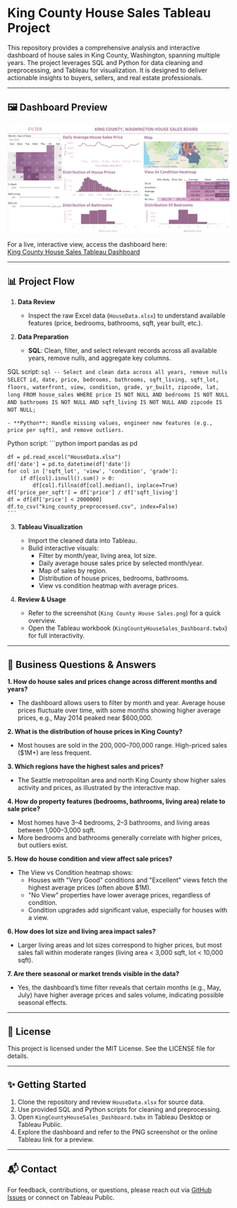 # King County House Sales Tableau Project

This repository provides a comprehensive analysis and interactive dashboard of house sales in King County, Washington, spanning multiple years. The project leverages SQL and Python for data cleaning and preprocessing, and Tableau for visualization. It is designed to deliver actionable insights to buyers, sellers, and real estate professionals.

---

## 🖼️ Dashboard Preview

![King County House Sales Board Preview](King%20County%20House%20Sales%20Board%20.png)

For a live, interactive view, access the dashboard here:  
[King County House Sales Tableau Dashboard](https://public.tableau.com/app/profile/neelam.s.jat/viz/KingCountyHouseSales_17581165566070/KingCountyHouseSales)

---

## 📊 Project Flow

1. **Data Review**
    - Inspect the raw Excel data (`HouseData.xlsx`) to understand available features (price, bedrooms, bathrooms, sqft, year built, etc.).

2. **Data Preparation**
    - **SQL**: Clean, filter, and select relevant records across all available years, remove nulls, and aggregate key columns.

SQL script:
    ```sql
    -- Select and clean data across all years, remove nulls
    SELECT id, date, price, bedrooms, bathrooms, sqft_living, sqft_lot, floors, waterfront,
           view, condition, grade, yr_built, zipcode, lat, long
    FROM house_sales
    WHERE price IS NOT NULL
      AND bedrooms IS NOT NULL
      AND bathrooms IS NOT NULL
      AND sqft_living IS NOT NULL
      AND zipcode IS NOT NULL;
    ```

    - **Python**: Handle missing values, engineer new features (e.g., price per sqft), and remove outliers.

 Python script:
    ```python
    import pandas as pd

    df = pd.read_excel("HouseData.xlsx")
    df['date'] = pd.to_datetime(df['date'])
    for col in ['sqft_lot', 'view', 'condition', 'grade']:
        if df[col].isnull().sum() > 0:
            df[col].fillna(df[col].median(), inplace=True)
    df['price_per_sqft'] = df['price'] / df['sqft_living']
    df = df[df['price'] < 2000000]
    df.to_csv("king_county_preprocessed.csv", index=False)
    ```

3. **Tableau Visualization**
    - Import the cleaned data into Tableau.
    - Build interactive visuals:
        - Filter by month/year, living area, lot size.
        - Daily average house sales price by selected month/year.
        - Map of sales by region.
        - Distribution of house prices, bedrooms, bathrooms.
        - View vs condition heatmap with average prices.
    
4. **Review & Usage**
    - Refer to the screenshot (`King County House Sales.png`) for a quick overview.
    - Open the Tableau workbook (`KingCountyHouseSales_Dashboard.twbx`) for full interactivity.

---

## 💼 Business Questions & Answers

**1. How do house sales and prices change across different months and years?**
   - The dashboard allows users to filter by month and year. Average house prices fluctuate over time, with some months showing higher average prices, e.g., May 2014 peaked near $600,000.

**2. What is the distribution of house prices in King County?**
   - Most houses are sold in the $200,000–$700,000 range. High-priced sales ($1M+) are less frequent.

**3. Which regions have the highest sales and prices?**
   - The Seattle metropolitan area and north King County show higher sales activity and prices, as illustrated by the interactive map.

**4. How do property features (bedrooms, bathrooms, living area) relate to sale price?**
   - Most homes have 3–4 bedrooms, 2–3 bathrooms, and living areas between 1,000–3,000 sqft.
   - More bedrooms and bathrooms generally correlate with higher prices, but outliers exist.

**5. How do house condition and view affect sale prices?**
   - The View vs Condition heatmap shows:
     - Houses with "Very Good" conditions and "Excellent" views fetch the highest average prices (often above $1M).
     - "No View" properties have lower average prices, regardless of condition.
     - Condition upgrades add significant value, especially for houses with a view.

**6. How does lot size and living area impact sales?**
   - Larger living areas and lot sizes correspond to higher prices, but most sales fall within moderate ranges (living area < 3,000 sqft, lot < 10,000 sqft).

**7. Are there seasonal or market trends visible in the data?**
   - Yes, the dashboard’s time filter reveals that certain months (e.g., May, July) have higher average prices and sales volume, indicating possible seasonal effects.

---

## 📝 License

This project is licensed under the MIT License. See the LICENSE file for details.

---

## ✨ Getting Started

1. Clone the repository and review `HouseData.xlsx` for source data.
2. Use provided SQL and Python scripts for cleaning and preprocessing.
3. Open `KingCountyHouseSales_Dashboard.twbx` in Tableau Desktop or Tableau Public.
4. Explore the dashboard and refer to the PNG screenshot or the online Tableau link for a preview.

---

## 📬 Contact

For feedback, contributions, or questions, please reach out via [GitHub Issues](https://github.com/Neelam-jat/) or connect on Tableau Public.
